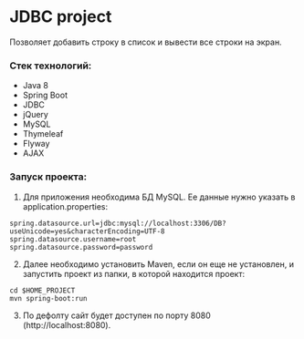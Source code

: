 # JDBC project

Позволяет добавить строку в список и вывести все строки на экран.

### Стек технологий:

* Java 8
* Spring Boot
* JDBC
* jQuery
* MySQL
* Thymeleaf
* Flyway
* AJAX

### Запуск проекта:

1. Для приложения необходима БД MySQL. Ее данные нужно указать в application.properties:
~~~~
spring.datasource.url=jdbc:mysql://localhost:3306/DB?useUnicode=yes&characterEncoding=UTF-8
spring.datasource.username=root
spring.datasource.password=password
~~~~

2. Далее необходимо установить Maven, если он еще не установлен, и запустить проект из папки, в которой находится проект:
~~~~
cd $HOME_PROJECT
mvn spring-boot:run
~~~~

3. По дефолту сайт будет доступен по порту 8080 (http://localhost:8080).

